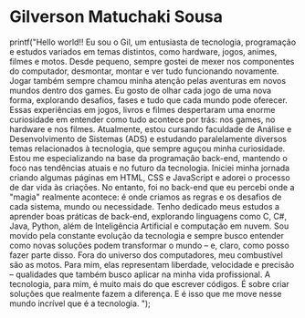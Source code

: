 # Gilverson Matuchaki Sousa

printf("Hello world!!
 Eu sou o Gil, um entusiasta de tecnologia, programação e estudos variados em temas distintos, como hardware, jogos, animes, filmes e motos. Desde pequeno, sempre gostei de mexer nos componentes do computador, desmontar, montar e ver tudo funcionando novamente. Jogar também sempre chamou minha atenção pelas aventuras em novos mundos dentro dos games. Eu gosto de olhar cada jogo de uma nova forma, explorando desafios, fases e tudo que cada mundo pode oferecer. Essas experiências em jogos, livros e filmes despertaram uma enorme curiosidade em entender como tudo acontece por trás: nos games, no hardware e nos filmes.
Atualmente, estou cursando faculdade de Análise e Desenvolvimento de Sistemas (ADS) e estudando paralelamente diversos temas relacionados à tecnologia, que sempre aguçou minha curiosidade. Estou me especializando na base da programação back-end, mantendo o foco nas tendências atuais e no futuro da tecnologia.
Iniciei minha jornada criando algumas páginas em HTML, CSS e JavaScript e adorei o processo de dar vida às criações. No entanto, foi no back-end que eu percebi onde a "magia" realmente acontece: é onde criamos as regras e os desafios de cada sistema, mundo ou necessidade. Tenho dedicado meus estudos a aprender boas práticas de back-end, explorando linguagens como C, C#, Java, Python, além de Inteligência Artificial e computação em nuvem. Sou movido pela constante evolução da tecnologia e sempre busco entender como novas soluções podem transformar o mundo – e, claro, como posso fazer parte disso.
Fora do universo dos computadores, meu combustível são as motos. Para mim, elas representam liberdade, velocidade e precisão – qualidades que também busco aplicar na minha vida profissional.
A tecnologia, para mim, é muito mais do que escrever códigos. É sobre criar soluções que realmente fazem a diferença. E é isso que me move nesse mundo incrível que é a tecnologia.
  ");

